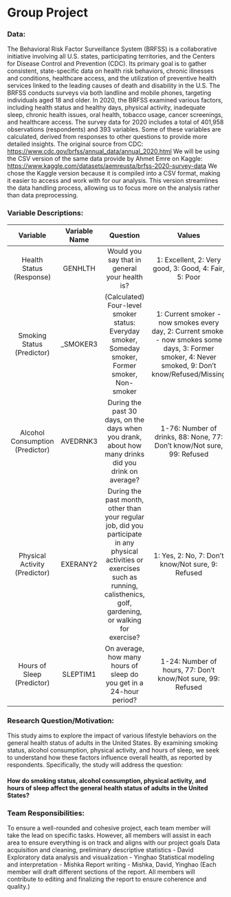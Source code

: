 # Group Project

### Data: 
The Behavioral Risk Factor Surveillance System (BRFSS) is a collaborative initiative involving all U.S. states, participating territories, and the Centers for Disease Control and Prevention (CDC). Its primary goal is to gather consistent, state-specific data on health risk behaviors, chronic illnesses and conditions, healthcare access, and the utilization of preventive health services linked to the leading causes of death and disability in the U.S. The BRFSS conducts surveys via both landline and mobile phones, targeting individuals aged 18 and older. In 2020, the BRFSS examined various factors, including health status and healthy days, physical activity, inadequate sleep, chronic health issues, oral health, tobacco usage, cancer screenings, and healthcare access. The survey data for 2020 includes a total of 401,958 observations (respondents) and 393 variables. Some of these variables are calculated, derived from responses to other questions to provide more detailed insights. 
The original source from CDC: https://www.cdc.gov/brfss/annual_data/annual_2020.html
We will be using the CSV version of the same data provide by Ahmet Emre on Kaggle: https://www.kaggle.com/datasets/aemreusta/brfss-2020-survey-data
We chose the Kaggle version because it is compiled into a CSV format, making it easier to access and work with for our analysis. This version streamlines the data handling process, allowing us to focus more on the analysis rather than data preprocessing.



### Variable Descriptions:

| Variable | Variable Name | Question | Values | Type  |
| :---:    |  :---:        |  :---:   | :---:  | :---: |
| Health Status (Response) |GENHLTH | Would you say that in general your health is? | 1: Excellent, 2: Very good, 3: Good, 4: Fair, 5: Poor | Categorical |
| Smoking Status (Predictor) | _SMOKER3 | (Calculated) Four-level smoker status: Everyday smoker, Someday smoker, Former smoker, Non-smoker | 1: Current smoker - now smokes every day, 2: Current smoker - now smokes some days, 3: Former smoker, 4: Never smoked, 9: Don’t know/Refused/Missing | Categorical|
| Alcohol Consumption (Predictor) |AVEDRNK3|During the past 30 days, on the days when you drank, about how many drinks did you drink on average?|1-76: Number of drinks, 88: None, 77: Don’t know/Not sure, 99: Refused|Numerical|
| Physical Activity (Predictor)|EXERANY2|During the past month, other than your regular job, did you participate in any physical activities or exercises such as running, calisthenics, golf, gardening, or walking for exercise?|1: Yes, 2: No, 7: Don’t know/Not sure, 9: Refused|Categorical|
| Hours of Sleep (Predictor)|SLEPTIM1|On average, how many hours of sleep do you get in a 24-hour period?|1-24: Number of hours, 77: Don’t know/Not sure, 99: Refused| Numerical|



### Research Question/Motivation: 
This study aims to explore the impact of various lifestyle behaviors on the general health status of adults in the United States. 
By examining smoking status, alcohol consumption, physical activity, and hours of sleep, we seek to understand how these factors influence overall health, as reported by respondents. 
Specifically, the study will address the question: 
#### How do smoking status, alcohol consumption, physical activity, and hours of sleep affect the general health status of adults in the United States?

### Team Responsibilities:
To ensure a well-rounded and cohesive project, each team member will take the lead on specific tasks. However, all members will assist in each area to ensure everything is on track and aligns with our project goals
Data acquisition and cleaning, preliminary descriptive statistics - David
Exploratory data analysis and visualization - Yinghao
Statistical modeling and interpretation - Mishka
Report writing - Mishka, David, Yinghao (Each member will draft different sections of the report. All members will contribute to editing and finalizing the report to ensure coherence and quality.)





